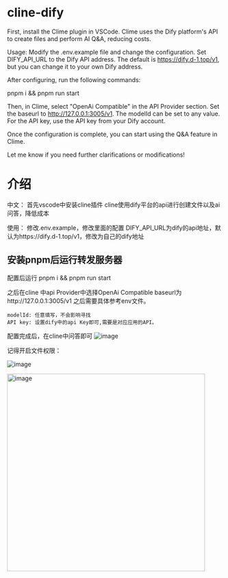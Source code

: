 # cline-dify
First, install the Clime plugin in VSCode. Clime uses the Dify platform's API to create files and perform AI Q&A, reducing costs.

Usage: Modify the .env.example file and change the configuration. Set DIFY_API_URL to the Dify API address. The default is https://dify.d-1.top/v1, but you can change it to your own Dify address.

After configuring, run the following commands:

pnpm i && pnpm run start

Then, in Clime, select "OpenAi Compatible" in the API Provider section. Set the baseurl to http://127.0.0.1:3005/v1. The modelId can be set to any value. For the API key, use the API key from your Dify account.

Once the configuration is complete, you can start using the Q&A feature in Clime.

Let me know if you need further clarifications or modifications!
# 介绍
中文：
首先vscode中安装cline插件
cline使用dify平台的api进行创建文件以及ai问答，降低成本

使用：
修改.env.example，修改里面的配置
DIFY_API_URL为dify的api地址，默认为https://dify.d-1.top/v1，修改为自己的dify地址

## 安装pnpm后运行转发服务器
配置后运行 pnpm i &&  pnpm run start

之后在cline 中api Provider中选择OpenAi Compatible
baseurl为http://127.0.0.1:3005/v1
之后需要具体参考env文件。
```env
modelId: 任意填写，不会影响寻找
API key: 设置dify中的api Key即可,需要是对应应用的API。
```
配置完成后，在cline中问答即可
![image](https://github.com/user-attachments/assets/d8251b01-f4e1-4ca9-9167-5d7d572b3828)

记得开启文件权限：

![image](https://github.com/user-attachments/assets/552e1bf7-80ff-47b0-bc26-9e60e7163ad2)


<img width="462" alt="image" src="https://github.com/user-attachments/assets/ca3e04ab-cf04-4f31-b4dd-bc64deab3d73" />
